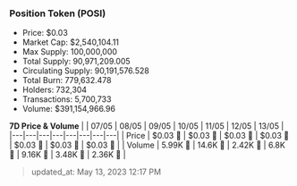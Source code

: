 
  ### Position Token (POSI)
  - Price: $0.03
  - Market Cap: $2,540,104.11
  - Max Supply: 100,000,000
  - Total Supply: 90,971,209.005
  - Circulating Supply: 90,191,576.528
  - Total Burn: 779,632.478
  - Holders: 732,304
  - Transactions: 5,700,733
  - Volume: $391,154,966.96

  **7D Price & Volume**
  | | 07&#x2F;05 | 08&#x2F;05 | 09&#x2F;05 | 10&#x2F;05 | 11&#x2F;05 | 12&#x2F;05 | 13&#x2F;05 |
  |---|---|---|---|---|---|---|---|
  | Price | $0.03 🚀 | $0.03 🔻 | $0.03 🚀 | $0.03 🚀 | $0.03 🔻 | $0.03 🔻 | $0.03 🚀 |
  | Volume | 5.99K 🚀 | 14.6K 🚀 | 2.42K 🔻 | 6.8K 🚀 | 9.16K 🚀 | 3.48K 🔻 | 2.36K 🔻 |

  > updated_at: May 13, 2023 12:17 PM
